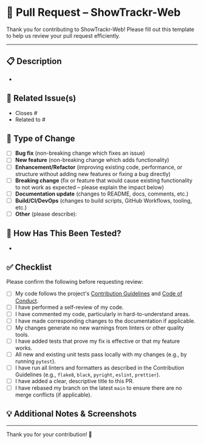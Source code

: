 # 🚀 Pull Request – ShowTrackr-Web

Thank you for contributing to ShowTrackr-Web! Please fill out this template to help us review your pull request efficiently.

---

## 📋 Description

<!--
Describe your changes in detail.
- What problem does this PR solve?
- What feature does it add or what enhancement does it provide?
- What is the current behavior (if fixing a bug) and what is the new behavior?
-->

-

## 🧩 Related Issue(s)

<!--
Link to any relevant issues or discussions.
Use keywords like "Closes #123" or "Fixes #456" to automatically close linked issues when this PR is merged.
For related discussions or tasks that aren't directly closed, use "Related to #789".
-->

<!-- Leave N/A if not applicable -->

- Closes #
- Related to #

## 📝 Type of Change

<!-- Please check the relevant option(s) by putting an `x` in the brackets: -->

- [ ] **Bug fix** (non-breaking change which fixes an issue)
- [ ] **New feature** (non-breaking change which adds functionality)
- [ ] **Enhancement/Refactor** (improving existing code, performance, or structure without adding new features or fixing a bug directly)
- [ ] **Breaking change** (fix or feature that would cause existing functionality to not work as expected – please explain the impact below)
- [ ] **Documentation update** (changes to README, docs, comments, etc.)
- [ ] **Build/CI/DevOps** (changes to build scripts, GitHub Workflows, tooling, etc.)
- [ ] **Other** (please describe):

<!-- If this is a breaking change, please describe the impact and migration path for existing users/developers: -->
<!-- -->

## 🧪 How Has This Been Tested?

<!--
Please describe the tests that you ran to verify your changes.
- Provide instructions so reviewers can reproduce the tests if necessary.
- List any relevant details for your test configuration (e.g., specific browser, OS, data setup).
- If you added new tests, briefly describe what they cover.
-->

-

## ✅ Checklist

Please confirm the following before requesting review:

<!-- Please check the relevant option(s) by putting an `x` in the brackets: -->

- [ ] My code follows the project's [Contribution Guidelines](https://github.com/Exonymos/ShowTrackr-Web/blob/main/CONTRIBUTING.md) and [Code of Conduct](https://github.com/Exonymos/ShowTrackr-Web/blob/main/CODE_OF_CONDUCT.md).
- [ ] I have performed a self-review of my code.
- [ ] I have commented my code, particularly in hard-to-understand areas.
- [ ] I have made corresponding changes to the documentation if applicable.
- [ ] My changes generate no new warnings from linters or other quality tools.
- [ ] I have added tests that prove my fix is effective or that my feature works.
- [ ] All new and existing unit tests pass locally with my changes (e.g., by running `pytest`).
- [ ] I have run all linters and formatters as described in the Contribution Guidelines (e.g., `flake8`, `black`, `pyright`, `eslint`, `prettier`).
- [ ] I have added a clear, descriptive title to this PR.
- [ ] I have rebased my branch on the latest `main` to ensure there are no merge conflicts (if applicable).

## 💡 Additional Notes & Screenshots

<!--
Add any extra context, considerations, or open questions for reviewers here.
If your changes include UI modifications, please add screenshots or GIFs to help illustrate the before/after changes.
-->

---

Thank you for your contribution! 🎉
